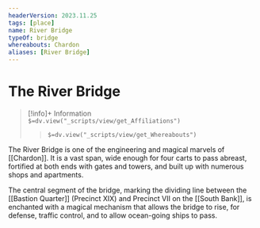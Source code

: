 ```yaml
---
headerVersion: 2023.11.25
tags: [place]
name: River Bridge
typeOf: bridge
whereabouts: Chardon
aliases: [River Bridge]
---
```

# The River Bridge
>[!info]+ Information  
> `$=dv.view("_scripts/view/get_Affiliations")`  
>> `$=dv.view("_scripts/view/get_Whereabouts")`

The River Bridge is one of the engineering and magical marvels of [[Chardon]].  It is a vast span, wide enough for four carts to pass abreast, fortified at both ends with gates and towers, and built up with numerous shops and apartments. 

The central segment of the bridge, marking the dividing line between the [[Bastion Quarter]] (Precinct XIX) and Precinct VII on the [[South Bank]], is enchanted with a magical mechanism that allows the bridge to rise, for defense, traffic control, and to allow ocean-going ships to pass. 